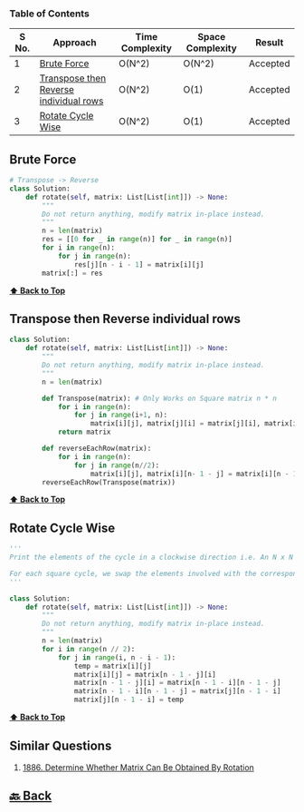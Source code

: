 ### Table of Contents

| S No. | Approach                                                                          | Time Complexity | Space Complexity | Result   |
| ----- | --------------------------------------------------------------------------------- | --------------- | ---------------- | -------- |
| 1     | [Brute Force](#Brute-Force)                                                       | O(N^2)          | O(N^2)           | Accepted |
| 2     | [Transpose then Reverse individual rows](#Transpose-then-Reverse-individual-rows) | O(N^2)          | O(1)             | Accepted |
| 3     | [Rotate Cycle Wise](#Rotate-Cycle-Wise)                                           | O(N^2)          | O(1)             | Accepted |

### <h2>Brute Force</h2>

```py
# Transpose -> Reverse
class Solution:
    def rotate(self, matrix: List[List[int]]) -> None:
        """
        Do not return anything, modify matrix in-place instead.
        """
        n = len(matrix)
        res = [[0 for _ in range(n)] for _ in range(n)]
        for i in range(n):
            for j in range(n):
                res[j][n - i - 1] = matrix[i][j]
        matrix[:] = res
```

**[⬆ Back to Top](#table-of-contents)**

### <h2>Transpose then Reverse individual rows</h2>

```py
class Solution:
    def rotate(self, matrix: List[List[int]]) -> None:
        """
        Do not return anything, modify matrix in-place instead.
        """
        n = len(matrix)

        def Transpose(matrix): # Only Works on Square matrix n * n
            for i in range(n):
                for j in range(i+1, n):
                    matrix[i][j], matrix[j][i] = matrix[j][i], matrix[i][j]
            return matrix

        def reverseEachRow(matrix):
            for i in range(n):
                for j in range(n//2):
                    matrix[i][j], matrix[i][n- 1 - j] = matrix[i][n - 1 - j], matrix[i][j]
        reverseEachRow(Transpose(matrix))
```

**[⬆ Back to Top](#table-of-contents)**

### <h2>Rotate Cycle Wise</h2>

```py
'''
Print the elements of the cycle in a clockwise direction i.e. An N x N matrix will have floor(N/2) square cycles.

For each square cycle, we swap the elements involved with the corresponding cell in the matrix in the clockwise direction. We just need a temporary variable for this.
'''

class Solution:
    def rotate(self, matrix: List[List[int]]) -> None:
        """
        Do not return anything, modify matrix in-place instead.
        """
        n = len(matrix)
        for i in range(n // 2):
            for j in range(i, n - i - 1):
                temp = matrix[i][j]
                matrix[i][j] = matrix[n - 1 - j][i]
                matrix[n - 1 - j][i] = matrix[n - 1 - i][n - 1 - j]
                matrix[n - 1 - i][n - 1 - j] = matrix[j][n - 1 - i]
                matrix[j][n - 1 - i] = temp
```

**[⬆ Back to Top](#table-of-contents)**

<h2>Similar Questions</h2>

1. <a href="https://leetcode.com/problems/determine-whether-matrix-can-be-obtained-by-rotation/description/">1886. Determine Whether Matrix Can Be Obtained By Rotation</a>



<h2><a href="https://github.com/sanjay9616/Striver-180/blob/master/README.md"> 🔙 Back</a></h2>
